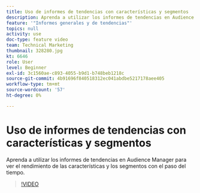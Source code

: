 ```yaml
---
title: Uso de informes de tendencias con características y segmentos
description: Aprenda a utilizar los informes de tendencias en Audience Manager para ver el rendimiento de las características y los segmentos con el paso del tiempo.
feature: '"Informes generales y de tendencias"'
topics: null
activity: use
doc-type: feature video
team: Technical Marketing
thumbnail: 328280.jpg
kt: 6646
role: User
level: Beginner
exl-id: 3c1560ae-c893-4055-b9d1-b748beb1218c
source-git-commit: 4b91696f840518312ec041abdbe5217178aee405
workflow-type: tm+mt
source-wordcount: '57'
ht-degree: 0%

---
```


# Uso de informes de tendencias con características y segmentos

Aprenda a utilizar los informes de tendencias en Audience Manager para ver el rendimiento de las características y los segmentos con el paso del tiempo.

>[!VIDEO](https://video.tv.adobe.com/v/328280/?quality=12&learn=on)
